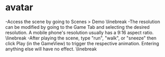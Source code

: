 # avatar

-Access the scene by going to Scenes > Demo \linebreak
-The resolution can be modified by going to the Game Tab and selecting the desired resolution. A mobile phone's resolution usually has a 9:16 aspect ratio. \linebreak
-After playing the scene, type "run", "walk", or "sneeze" then click Play (in the GameView) to trigger the respective animation. Entering anything else will have no effect. \linebreak
